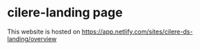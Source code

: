 # cilere-landing page

This website is hosted on https://app.netlify.com/sites/cilere-ds-landing/overview
